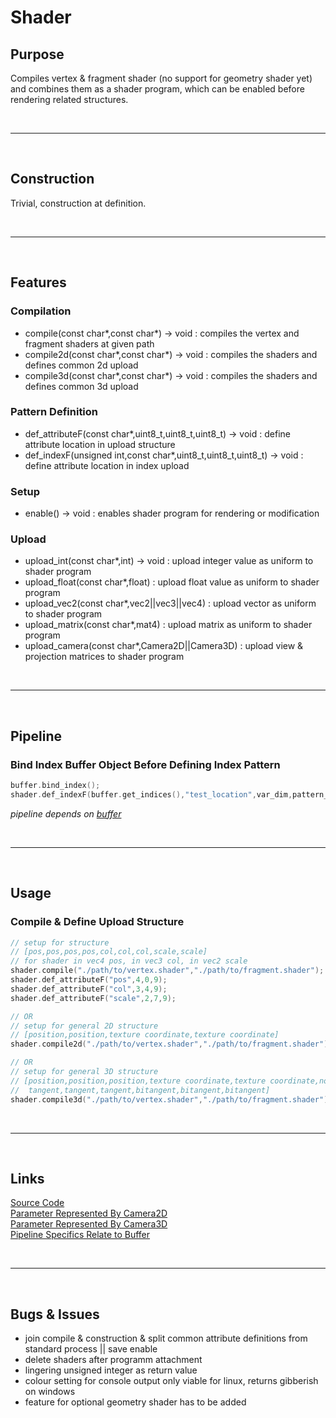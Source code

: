 # Shader

## Purpose

Compiles vertex & fragment shader (no support for geometry shader yet) and combines them as a shader program, which can be enabled before rendering related structures.

<br>

***

<br>

## Construction

Trivial, construction at definition.

<br>

***

<br>

## Features

### Compilation

- compile(const char*,const char*) -> void : compiles the vertex and fragment shaders at given path
- compile2d(const char*,const char*) -> void : compiles the shaders and defines common 2d upload
- compile3d(const char*,const char*) -> void : compiles the shaders and defines common 3d upload

### Pattern Definition

- def_attributeF(const char*,uint8_t,uint8_t,uint8_t) -> void : define attribute location in upload structure
- def_indexF(unsigned int,const char*,uint8_t,uint8_t,uint8_t) -> void : define attribute location in index upload

### Setup

- enable() -> void : enables shader program for rendering or modification

### Upload

- upload_int(const char*,int) -> void : upload integer value as uniform to shader program
- upload_float(const char*,float) : upload float value as uniform to shader program
- upload_vec2(const char*,vec2||vec3||vec4) : upload vector as uniform to shader program
- upload_matrix(const char*,mat4) : upload matrix as uniform to shader program
- upload_camera(const char*,Camera2D||Camera3D) : upload view & projection matrices to shader program

<br>

***

<br>

## Pipeline

### Bind Index Buffer Object Before Defining Index Pattern

```c++
buffer.bind_index();
shader.def_indexF(buffer.get_indices(),"test_location",var_dim,pattern_offset,pattern_cap);
```
*pipeline depends on [buffer](buffer.md)*

<br>

***

<br>

## Usage

### Compile & Define Upload Structure

```c++
// setup for structure
// [pos,pos,pos,pos,col,col,col,scale,scale]
// for shader in vec4 pos, in vec3 col, in vec2 scale
shader.compile("./path/to/vertex.shader","./path/to/fragment.shader");
shader.def_attributeF("pos",4,0,9);
shader.def_attributeF("col",3,4,9);
shader.def_attributeF("scale",2,7,9);

// OR
// setup for general 2D structure
// [position,position,texture coordinate,texture coordinate]
shader.compile2d("./path/to/vertex.shader","./path/to/fragment.shader");

// OR
// setup for general 3D structure
// [position,position,position,texture coordinate,texture coordinate,normal,normal,normal,
//  tangent,tangent,tangent,bitangent,bitangent,bitangent]
shader.compile3d("./path/to/vertex.shader","./path/to/fragment.shader");
```

<br>

***

<br>

## Links

[Source Code](../../ccb/gfx/shader.cpp) \
[Parameter Represented By Camera2D](camera2d.md) \
[Parameter Represented By Camera3D](camera3d.md) \
[Pipeline Specifics Relate to Buffer](buffer.md)

<br>

***

<br>

## Bugs & Issues

- join compile & construction & split common attribute definitions from standard process || save enable
- delete shaders after programm attachment
- lingering unsigned integer as return value
- colour setting for console output only viable for linux, returns gibberish on windows
- feature for optional geometry shader has to be added